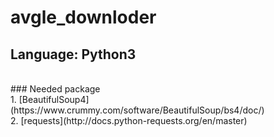 # avgle_downloder
## Language: Python3
<br>
### Needed package<br>
1. [BeautifulSoup4](https://www.crummy.com/software/BeautifulSoup/bs4/doc/)<br>
2. [requests](http://docs.python-requests.org/en/master)<br>
